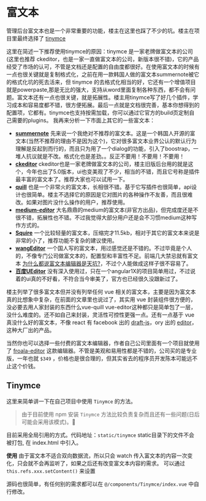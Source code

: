 # 富文本

管理后台富文本也是一个非常重要的功能，楼主在这里也踩了不少的坑。楼主在项目里最终选择了 [tinymce](https://github.com/tinymce/tinymce)

这里在简述一下推荐使用tinymce的原因：tinymce 是一家老牌做富文本的公司(这里也推荐 ckeditor，也是一家一直做富文本的公司，新版本很不错)，它的产品经受了市场的认可，不管是文档还是配置的自由度都很好。在使用富文本的时候有一点也很关键就是复制格式化，之前在用一款韩国人做的富文本summernote被它的格式化坑的死去活来，但 tinymce 的去格式化相当的好，它还有一个增值项目就是powerpaste,那是无比的强大，支持从word里面复制各种东西，都不会有问题。富文本还有一点也很关键，就是拓展性。楼主用tinymce写了好几个插件，学习成本和容易度都不错，很方便拓展。最后一点就是文档很完善，基本你想得到的配置项，它都有。tinymce也支持按需加载，你可以通过它官方的build页定制自己需要的plugins。
我再来分析一下市面上其它的一些富文本：
* **[summernote](https://github.com/summernote/summernote)** 先来说一个我绝对不推荐的富文本。这是一个韩国人开源的富文本(当然不推荐的理由不是因为这个)，它对很多富文本业界公认的默认行为理解是反起到而行的，而且只为用了一个dialog的功能，引入了boostrap，一堆人抗议就是不改。格式化也是差劲。。反正不要用！不要用！不要用！
* **[ckeditor](https://github.com/galetahub/ckeditor)** ckeditor也是一家老牌做富文本的公司，楼主旧版后台用的就是这个，今年也出了5.0版本，ui也变美观了不少，相当的不错，而且它号称是插件最丰富的富文本了。推荐大家也可以试用一下。
* **[quill](https://github.com/quilljs/quill)** 也是一个非常火的富文本，长相很不错。基于它写插件也很简单，api设计也很简单。楼主不选择它的原因是它对图片的各种操作不友善，而且很难改。如果对图片没什么操作的用户，推荐使用。
* **[medium-*editor*](https://github.com/yabwe/medium-editor)** 大名鼎鼎的medium的富文本(非官方出品)，但完成度还是不很不错，拓展性也不错。不过我觉得大部分用户还是会不习惯medium这种写作方式的。
* **[Squire](https://github.com/neilj/Squire)** 一个比较轻量的富文本，压缩完才11.5kb，相对于其它的富文本来说是非常的小了，推荐功能不复杂的建议使用。
* **[wangEditor](https://github.com/wangfupeng1988/wangEditor)** 一个国人写的富文本，用过感觉还是不错的。不过毕竟是个人的，不像专门公司做富文本的，配置型和丰富性不足。前端几大禁忌就有富文本 [为什么都说富文本编辑器是天坑?](https://www.zhihu.com/question/38699645)，不过个人能做成这样子很不容易了。
* **[百度UEditor](http://ueditor.baidu.com/website/index.html)** 没有深入使用过，只在一个angular1X的项目简单用过，不过说着的ui真的不好看，不符合当今审美了，官方也已经很久没跟新过了。

楼主列举了很多富文本但并没有列举任何 vue 相关的富文本，主要是因为富文本真的比想象中复杂，在前面的文章里也说过了，其实用 vue 封装组件很方便的，没必要去用人家封装的东西什么vue-quill vue-editor这种都只是简单包了一层，没什么难度的。还不如自己来封装，灵活性可控性更强一点。还有一点基于 vue 真没什么好的富文本，不像 react 有 facebook 出的 [draft-js](https://github.com/facebook/draft-js)，ory 出的 [editor](https://github.com/ory/editor)，这种大厂出的产品。


当然你也可以选择一些付费的富文本编辑器，作者自己公司里面有一个项目就使用了 [froala-editor](https://www.froala.com/wysiwyg-editor) 这款编辑器。不管是美观和易用性都是不错的，公司买的是专业版，一年也就 `$349` ，价格也是很合理的，但其实省去的程序员开发陈本可能远不止这个价钱。


## Tinymce
这里来简单讲一下在自己项目中使用 `Tinymce` 的方法。

> 由于目前使用 npm 安装 `Tinymce` 方法比较负责复杂而且还有一些问题(日后可能会采用该模式)。:space_invader:

目前采用全局引用的方式。代码地址：`static/tinymce` static目录下的文件不会被打包, 在 index.html 中引入。

**使用**
由于富文本不适合双向数据流，所以只会 watch 传入富文本的内容一次变化，只会就不会再监听了，如果之后还有改变富文本内容的需求。
可以通过 `this.refs.xxx.setContent()` 来设置

源码也很简单，有任何别的需求都可以在 `@/components/Tinymce/index.vue` 中自行修改。
